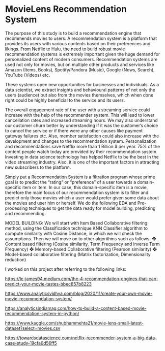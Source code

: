 # MovieLens Recommendation System




The purpose of this study is to build a recommendation engine that recommends movies to users. A recommendation system is a platform that provides its users with various contents based on their preferences and likings. From Netflix to Hulu, the need to build robust movie recommendation systems is extremely important given the huge demand for personalized content of modern consumers. Recommendation systems are used not only for movies, but on multiple other products and services like Amazon (Items, Books), Spotify/Pandora (Music), Google (News, Search), YouTube (Videos) etc. 

These systems open new opportunities for businesses and individuals. As a data scientist, we extract insights and behavioural patterns of not only the users (audience) but also from the movies themselves, which when done right could be highly beneficial to the service and its users. 

The overall engagement rate of the user with a streaming service could increase with the help of the recommender system. This will lead to lower cancellation rates and increased streaming hours. We may also understand our customer churn better by understanding if it was the customer’s choice to cancel the service or if there were any other causes like payment gateway failures etc. Also, member satisfaction could also increase with the development and changes to the recommendation system. Personalization and recommendations save Netflix more than 1 Billion $ per year. 
75% of the content people watch today are provided by their recommendation system. Investing in data science technology has helped Netflix to be the best in the video streaming industry.  Also, it is one of the important factors in attracting new subscribers to the platform.

Simply put a Recommendation System is a filtration program whose prime goal is to predict the “rating” or “preference” of a user towards a domain-specific item or item. In our case, this domain-specific item is a movie, therefore the main focus of our recommendation system is to filter and predict only those movies which a user would prefer given some data about the movies and user him or herself. We do the following EDA and Pre-processing techniques to get the data ready for model building, predicting and recommending.

MODEL BUILDING: We will start with Item Based Collaborative filtering method, using the  Classification technique KNN Classifier algorithm to compute similarity with Cosine Distance, in which we will check the assumptions. Then we will move on to other algorithms such as follows: 
❖	Content based filtering (Cosine similarity, Term Frequency and Inverse Term Frequency) 
❖	Memory-based Collaborative filtering (Pearson similarity)
❖	Model-based collaborative filtering (Matrix factorization, Dimensionality reduction)

I worked on this project after referring to the following links:

https://le-james94.medium.com/the-4-recommendation-engines-that-can-predict-your-movie-tastes-bbec857b8223

https://www.analyticsvidhya.com/blog/2020/11/create-your-own-movie-movie-recommendation-system/

https://analyticsindiamag.com/how-to-build-a-content-based-movie-recommendation-system-in-python/

https://www.kaggle.com/shubhammehta21/movie-lens-small-latest-dataset?select=movies.csv

https://towardsdatascience.com/netflix-recommender-system-a-big-data-case-study-19cfa6d56ff5
